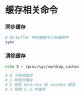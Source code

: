 # 缓存相关命令


### 同步缓存

```bash
# 把 buffer 中的数据写入到硬盘中
sync
```


### 清除缓存

```bash
echo 3 > /proc/sys/vm/drop_caches

# 0 不释放缓存
# 1 释放页缓存
# 2 释放 dentries 和 innodes 缓存
# 3 释放 1、2 中缓存
```

